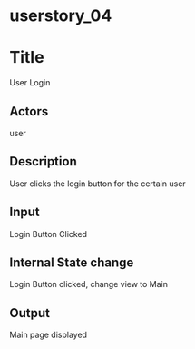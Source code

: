 # userstory_04


# Title

User Login


## Actors

user


## Description

User clicks the login button for the certain user


## Input

Login Button Clicked


## Internal State change

Login Button clicked, change view to Main


## Output

Main page displayed